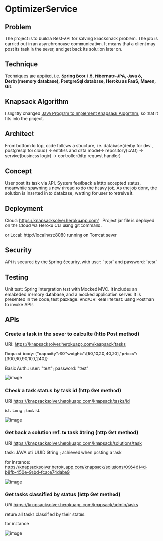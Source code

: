 # OptimizerService

## Problem
The project is to build a Rest-API for solving knacksnack problem. The job is carried out in an asynchronouse communication.
It means that a client may post its task in the sever, and get back its solution later on.  

## Technique
Techniques are applied, i.e. **Spring Boot 1.5, Hibernate-JPA, Java 8, Derby(memory database), PostgreSql database, Heroku as PaaS, Maven, Git**. 

## Knapsack Algorithm
I slightly changed [Java Program to Implement Knapsack Algorithm](http://www.sanfoundry.com/java-program-knapsack-algorithm/), so that it fits into the project. 

## Architect
From bottom to top, code follows a structure, i.e.
database(derby for dev., postgresql for cloud) -> entities and data model-> repository(DAO) -> service(business logic) -> controller(http request handler)

## Concept
User post its task via API. System feedback a htttp accepted status, meanwhile spawning a new thread to do the heavy job. As the job done, the solution is inserted in to database, waitting for user to retreive it. 

## Deployment
Cloud: https://knapsacksolver.herokuapp.com/   
Project jar file is deployed on the Cloud via Heroku CLI using git command. 

or 
Local: http://localhost:8080
running on Tomcat sever

## Security
API is secured by the Spring Security, with user: "test" and password: "test"

## Testing 
Unit test: Spring Intergration test with Mocked MVC. It includes an emabeded memory database, and a mocked application server.
It is presented in the code, test package. 
And/OR: 
Real life test: using Postman to invoke APIs. 

## APIs
### Create a task in the sever to calculte (http Post method)
URI: https://knapsacksolver.herokuapp.com/knapsack/tasks

Request body: {"capacity":60,"weights":[50,10,20,40,30],"prices":[300,60,90,100,240]}

Basic Auth.: user: "test"; password: "test"

![image](https://user-images.githubusercontent.com/17804600/30811114-8729fdaa-a207-11e7-9a3d-ba63dea7ea3f.png)


### Check a task status by task id (http Get method)
URI https://knapsacksolver.herokuapp.com/knapsack/tasks/id

id : Long ; task id.

![image](https://user-images.githubusercontent.com/17804600/30812301-b4d9ff9a-a20a-11e7-906c-cf2a413cf9ce.png)


### Get back a solution ref. to task String (http Get method)
URI https://knapsacksolver.herokuapp.com/knapsack/solutions/task

task: JAVA util UUID String ; achieved when posting a task

for instance: https://knapsacksolver.herokuapp.com/knapsack/solutions/0964614d-b8fb-450e-9abd-fcace74dabe9

![image](https://user-images.githubusercontent.com/17804600/30818261-612d2906-a21b-11e7-982f-f40fc7c59814.png)

### Get tasks classified by status (http Get method)
URI https://knapsacksolver.herokuapp.com/knapsack/admin/tasks

return all tasks classified by their status. 

for instance

![image](https://user-images.githubusercontent.com/17804600/30820429-296efeca-a222-11e7-88d4-dd499490faea.png)











